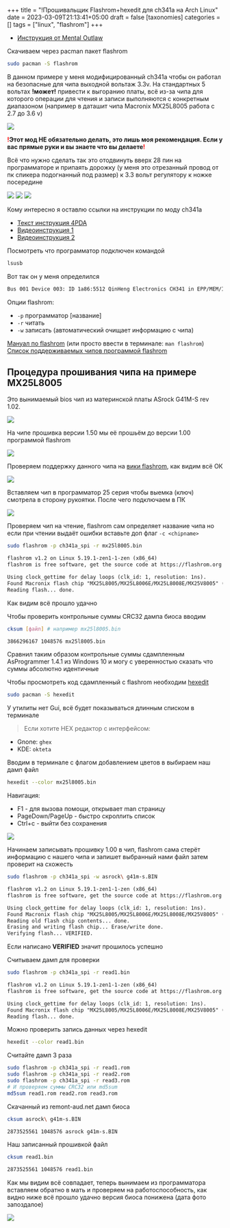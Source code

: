 +++
title = "!Прошивальщик Flashrom+hexedit для ch341a на Arch Linux"
date = 2023-03-09T21:13:41+05:00
draft = false
[taxonomies]
categories = []
tags = ["linux", "flashrom"]
+++

- [Инструкция от Mental Outlaw](https://www.youtube.com/watch?v=WyItt8FJWIs)

Скачиваем через pacman пакет flashrom

```sh
sudo pacman -S flashrom
```

В данном примере у меня модифицированный ch341a чтобы он работал на безопасные для чипа выходной вольтаж 3.3v. На стандартных 5 вольтах **!может!** привести к выгоранию платы, всё из-за чипа для которого операции для чтения и записи выполняются с конкретным диапазоном (например в даташит чипа Macronix MX25L8005 работа с 2.7 до 3.6 v)

![](/images/flashrom-and-ch341a-on-archlinux/1660771428.png)

**<span style="color:red">!</span>Этот мод НЕ обязательно делать, это лишь моя рекомендация. Если у вас прямые руки и вы знаете что вы делаете<span style="color:red">!</span>**

Всё что нужно сделать так это отодвинуть вверх 28 пин на программаторе и припаять дорожку (у меня это отрезанный провод от пк спикера подогнанный под размер) к 3.3 вольт регулятору к ножке посередине

![](/images/flashrom-and-ch341a-on-archlinux/IMG_20220825_153247.jpg)
![](/images/flashrom-and-ch341a-on-archlinux/IMG_20220807_001408.jpg)
![](/images/flashrom-and-ch341a-on-archlinux/CH341a-mod.jpg)

Кому интересно я оставлю ссылки на инструкции по моду ch341a

- [Текст инструкция 4PDA](https://4pda.to/forum/index.php?showtopic=884713&view=findpost&p=79548366)
- [Видеоинструкция 1](https://www.youtube.com/watch?v=HwnzzF645hA)
- [Видеоинструкция 2](https://www.youtube.com/watch?v=-ln3VIZKKaE)

Посмотреть что программатор подключен командой

```sh
lsusb
```

Вот так он у меня определился

```txt
Bus 001 Device 003: ID 1a86:5512 QinHeng Electronics CH341 in EPP/MEM/I2C mode, EPP/I2C adapter
```

Опции flashrom:

- `-p` программатор [название]
- `-r` читать
- `-w` записать (автоматический очищает информацию с чипа)

[Мануал по flashrom](https://linux.die.net/man/8/flashrom) (или просто ввести в терминале: `man flashrom`)
[Список поддерживаемых чипов программой flashrom](https://flashrom.org/Supported_hardware)

## Процедура прошивания чипа на примере MX25L8005

Это вынимаемый bios чип из материнской платы ASrock G41M-S rev 1.02.

![](/images/flashrom-and-ch341a-on-archlinux/1660812885.png)

На чипе прошивка версии 1.50 мы её прошьём до версии 1.00 программой flashrom

![](/images/flashrom-and-ch341a-on-archlinux/v1_50.jpg)

Проверяем поддержку данного чипа на [вики flashrom](https://www.flashrom.org/Supported_hardware), как видим всё ОК

![](/images/flashrom-and-ch341a-on-archlinux/1660749562.png)

Вставляем чип в программатор 25 серия чтобы выемка (ключ) смотрела в сторону рукоятки. После чего подключаем в ПК

![](/images/flashrom-and-ch341a-on-archlinux/image_2022-08-18_14-02-36.png)

Проверяем чип на чтение, flashrom сам определяет название чипа но если при чтении выдаёт ошибки вставьте доп флаг `-c <chipname>`

```sh
sudo flashrom -p ch341a_spi -r mx25l8005.bin
```

```txt
flashrom v1.2 on Linux 5.19.1-zen1-1-zen (x86_64)
flashrom is free software, get the source code at https://flashrom.org

Using clock_gettime for delay loops (clk_id: 1, resolution: 1ns).
Found Macronix flash chip "MX25L8005/MX25L8006E/MX25L8008E/MX25V8005" (1024 kB, SPI) on ch341a_spi.
Reading flash... done.
```

Как видим всё прошло удачно

Чтобы проверить контрольные суммы CRC32 дампа биоса вводим

```sh
cksum [файл] # например mx25l8005.bin
```

```txt
3866296167 1048576 mx25l8005.bin
```

Сравнил таким образом контрольные суммы сдампленным AsProgrammer 1.4.1 из Windows 10 и могу с уверенностью сказать что суммы абсолютно идентичные

Чтобы просмотреть код сдампленный с flashrom необходим [hexedit](https://archlinux.org/packages/community/x86_64/hexedit/)

```sh
sudo pacman -S hexedit
```

У утилиты нет Gui, всё будет показываться длинным списком в терминале

> Если хотите HEX редактор с интерфейсом:

- Gnone: `ghex`
- KDE: `okteta`

Вводим в терминале с флагом добавлением цветов в выбираем наш дамп файл

```sh
hexedit --color mx25l8005.bin
```

Навигация:

- F1 - для вызова помощи, открывает man страницу
- PageDown/PageUp - быстро скроллить список
- Ctrl+c - выйти без сохранения

![](/images/flashrom-and-ch341a-on-archlinux/1660752136.png)

Начинаем записывать прошивку 1.00 в чип, flashrom сама стерёт информацию с нашего чипа и запишет выбранный нами файл затем проверит на схожесть

```sh
sudo flashrom -p ch341a_spi -w asrock\ g41m-s.BIN
```

```txt
flashrom v1.2 on Linux 5.19.1-zen1-1-zen (x86_64)
flashrom is free software, get the source code at https://flashrom.org

Using clock_gettime for delay loops (clk_id: 1, resolution: 1ns).
Found Macronix flash chip "MX25L8005/MX25L8006E/MX25L8008E/MX25V8005" (1024 kB, SPI) on ch341a_spi.
Reading old flash chip contents... done.
Erasing and writing flash chip... Erase/write done.
Verifying flash... VERIFIED.
```

Если написано **VERIFIED** значит прошилось успешно

Считываем дамп для проверки

```sh
sudo flashrom -p ch341a_spi -r read1.bin
```

```txt
flashrom v1.2 on Linux 5.19.1-zen1-1-zen (x86_64)
flashrom is free software, get the source code at https://flashrom.org

Using clock_gettime for delay loops (clk_id: 1, resolution: 1ns).
Found Macronix flash chip "MX25L8005/MX25L8006E/MX25L8008E/MX25V8005" (1024 kB, SPI) on ch341a_spi.
Reading flash... done.
```

Можно проверить запись данных через hexedit

```sh
hexedit --color read1.bin
```

Считайте дамп 3 раза

```sh
sudo flashrom -p ch341a_spi -r read1.rom
sudo flashrom -p ch341a_spi -r read2.rom
sudo flashrom -p ch341a_spi -r read3.rom
# И проверяем суммы CRC32 или md5sum
md5sum read1.rom read2.rom read3.rom
```

Скачанный из remont-aud.net дамп биоса

```sh
cksum asrock\ g41m-s.BIN
```

```txt
2873525561 1048576 asrock g41m-s.BIN
```

Наш записанный прошивкой файл

```sh
cksum read1.bin
```

```txt
2873525561 1048576 read1.bin
```

Как мы видим всё совпадает, теперь вынимаем из программатора вставляем обратно в мать и проверяем на работоспособность, как видно ниже всё прошло удачно версия биоса понижена (дата фото запоздалое)

![](/images/flashrom-and-ch341a-on-archlinux/v1_00.jpg)
